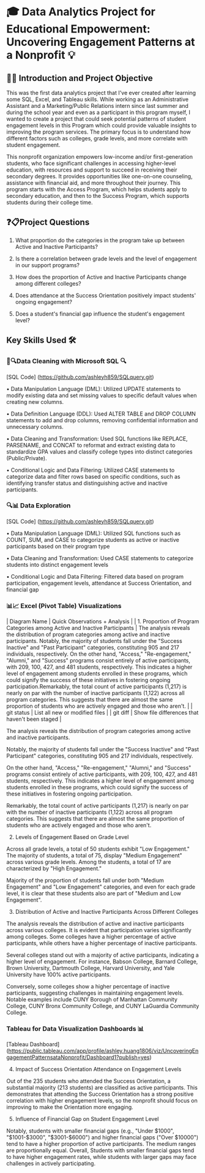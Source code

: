 # 🎓 Data Analytics Project for Educational Empowerment: Uncovering Engagement Patterns at a Nonprofit 💡

## 🎯👋 Introduction and Project Objective

This was the first data analytics project that I've ever created after learning some SQL, Excel, and Tableau skills. While working as an Administrative Assistant and a Marketing/Public Relations intern since last summer and during the school year and even as a participant in this program myself, I wanted to create a project that could seek potential patterns of student engagement levels in this Program which could provide valuable insights to improving the program services. The primary focus is to understand how different factors such as colleges, grade levels, and more correlate with student engagement. 

This nonprofit organization empowers low-income and/or first-generation students, who face significant challenges in accessing higher-level education, with resources and support to succeed in receiving their secondary degrees. It provides opportunities like one-on-one counseling, assistance with financial aid, and more throughout their journey. This program starts with the Access Program, which helps students apply to secondary education, and then to the Success Program, which supports students during their college time. 

## ❓📋Project Questions

1. What proportion do the categories in the program take up between Active and Inactive Participants?
  
2. Is there a correlation between grade levels and the level of engagement in our support programs?
  
3. How does the proportion of Active and Inactive Participants change among different colleges?
   
4. Does attendance at the Success Orientation positively impact students' ongoing engagement?
  
5. Does a student's financial gap influence the student's engagement level?

## Key Skills Used 🛠️
### 🧹🔍Data Cleaning with Microsoft SQL 🔍

[SQL Code] (https://github.com/ashleyh859/SQLquery.git)

• Data Manipulation Language (DML): Utilized UPDATE statements to modify existing data and set missing values to specific default values when creating new columns.

• Data Definition Language (DDL): Used ALTER TABLE and DROP COLUMN statements to add and drop columns, removing confidential information and unnecessary columns.

• Data Cleaning and Transformation: Used SQL functions like REPLACE, PARSENAME, and CONCAT to reformat and extract existing data to standardize GPA values and classify college types into distinct categories (Public/Private).

• Conditional Logic and Data Filtering: Utilized CASE statements to categorize data and filter rows based on specific conditions, such as identifying transfer status and distinguishing active and inactive participants.

### 🔍📊 Data Exploration

[SQL Code] (https://github.com/ashleyh859/SQLquery.git)

• Data Manipulation Language (DML): Utilized SQL functions such as COUNT, SUM, and CASE to categorize students as active or inactive participants based on their program type

• Data Cleaning and Transformation: Used CASE statements to categorize students into distinct engagement levels

• Conditional Logic and Data Filtering: Filtered data based on program participation, engagement levels, attendance at Success Orientation, and financial gap

### 📊📈 Excel (Pivot Table) Visualizations


| Diagram Name | Quick Observations + Analysis |
| 1. Proportion of Program Categories among Active and Inactive Participants | The analysis reveals the distribution of program categories among active and inactive participants. Notably, the majority of students fall under the "Success Inactive" and "Past Participant" categories, constituting 905 and 217 individuals, respectively. On the other hand, "Access," "Re-engagement," "Alumni," and "Success" programs consist entirely of active participants, with 209, 100, 427, and 481 students, respectively. This indicates a higher level of engagement among students enrolled in these programs, which could signify the success of these initiatives in fostering ongoing participation.Remarkably, the total count of active participants (1,217) is nearly on par with the number of inactive participants (1,122) across all program categories. This suggests that there are almost the same proportion of students who are actively engaged and those who aren't. |
| git status | List all new or modified files |
| git diff | Show file differences that haven't been staged |

The analysis reveals the distribution of program categories among active and inactive participants. 

Notably, the majority of students fall under the "Success Inactive" and "Past Participant" categories, constituting 905 and 217 individuals, respectively. 

On the other hand, "Access," "Re-engagement," "Alumni," and "Success" programs consist entirely of active participants, with 209, 100, 427, and 481 students, respectively. This indicates a higher level of engagement among students enrolled in these programs, which could signify the success of these initiatives in fostering ongoing participation.

Remarkably, the total count of active participants (1,217) is nearly on par with the number of inactive participants (1,122) across all program categories. This suggests that there are almost the same proportion of students who are actively engaged and those who aren't.

2. Levels of Engagement Based on Grade Level

Across all grade levels, a total of 50 students exhibit "Low Engagement." The majority of students, a total of 75, display "Medium Engagement" across various grade levels. Among the students, a total of 17 are characterized by "High Engagement." 

Majority of the proportion of students fall under both "Medium Engagement" and "Low Engagement" categories, and even for each grade level, it is clear that these students also are part of "Medium and Low Engagement". 

3. Distribution of Active and Inactive Participants Across Different Colleges

The analysis reveals the distribution of active and inactive participants across various colleges. It is evident that participation varies significantly among colleges. Some colleges have a higher percentage of active participants, while others have a higher percentage of inactive participants.

Several colleges stand out with a majority of active participants, indicating a higher level of engagement. For instance, Babson College, Barnard College, Brown University, Dartmouth College, Harvard University, and Yale University have 100% active participants.

Conversely, some colleges show a higher percentage of inactive participants, suggesting challenges in maintaining engagement levels. Notable examples include CUNY Borough of Manhattan Community College, CUNY Bronx Community College, and CUNY LaGuardia Community College.

### Tableau for Data Visualization Dashboards 📊
[Tableau Dashboard] (https://public.tableau.com/app/profile/ashley.huang1806/viz/UncoveringEngagementPatternsataNonprofit/Dashboard1?publish=yes)

4. Impact of Success Orientation Attendance on Engagement Levels
   
Out of the 235 students who attended the Success Orientation, a substantial majority (213 students) are classified as active participants. This demonstrates that attending the Success Orientation has a strong positive correlation with higher engagement levels, so the nonprofit should focus on improving to make the Orientation more engaging.

5. Influence of Financial Gap on Student Engagement Level

Notably, students with smaller financial gaps (e.g., "Under $1000", "$1001-$3000", "$3001-$6000") and higher financial gaps ("Over $10000") tend to have a higher proportion of active participants. The medium ranges are proportionally equal. Overall, Students with smaller financial gaps tend to have higher engagement rates, while students with larger gaps may face challenges in actively participating.


